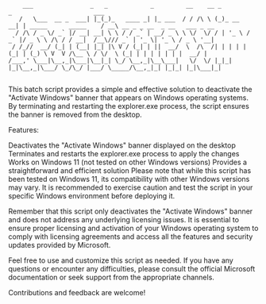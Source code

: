 ```batch
    ___                _   _            _         __    __ _           _                       ___                             
   /   \___  __ _  ___| |_(_)_   ____ _| |_ ___  / / /\ \ (_)_ __   __| | _____      _____    / __\ __ _ _ __  _ __   ___ _ __ 
  / /\ / _ \/ _` |/ __| __| \ \ / / _` | __/ _ \ \ \/  \/ / | '_ \ / _` |/ _ \ \ /\ / / __|  /__\/// _` | '_ \| '_ \ / _ \ '__|
 / /_//  __/ (_| | (__| |_| |\ V / (_| | ||  __/  \  /\  /| | | | | (_| | (_) \ V  V /\__ \ / \/  \ (_| | | | | | | |  __/ |   
/___,' \___|\__,_|\___|\__|_| \_/ \__,_|\__\___|   \/  \/ |_|_| |_|\__,_|\___/ \_/\_/ |___/ \_____/\__,_|_| |_|_| |_|\___|_|   
                                                                                                                               
```

This batch script provides a simple and effective solution to deactivate the "Activate Windows" banner that appears on Windows operating systems. By terminating and restarting the explorer.exe process, the script ensures the banner is removed from the desktop.

Features:

Deactivates the "Activate Windows" banner displayed on the desktop
Terminates and restarts the explorer.exe process to apply the changes
Works on Windows 11 (not tested on other Windows versions)
Provides a straightforward and efficient solution
Please note that while this script has been tested on Windows 11, its compatibility with other Windows versions may vary. It is recommended to exercise caution and test the script in your specific Windows environment before deploying it.

Remember that this script only deactivates the "Activate Windows" banner and does not address any underlying licensing issues. It is essential to ensure proper licensing and activation of your Windows operating system to comply with licensing agreements and access all the features and security updates provided by Microsoft.

Feel free to use and customize this script as needed. If you have any questions or encounter any difficulties, please consult the official Microsoft documentation or seek support from the appropriate channels.

Contributions and feedback are welcome!